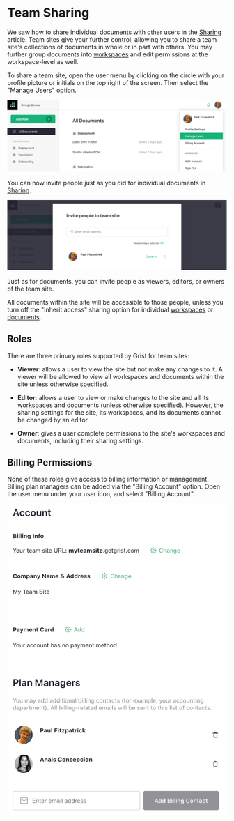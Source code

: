 Team Sharing
=========

We saw how to share individual documents with other users in the
[Sharing](sharing.md) article.  Team sites give your further control,
allowing you to share a team site's collections of documents in whole or in part
with others. You may further group documents into [workspaces](workspaces.md) and edit permissions at the workspace-level as well.

To share a team site, open the user menu by clicking on the circle with your profile picture or initials
on the top right of the screen. Then select the "Manage Users"
option.

![team-sharing-manage-users](images/team-sharing/team-sharing-manage-users.png)

You can now invite people just as you did for individual documents in
[Sharing](sharing.md).

![team-sharing-invite-people](images/team-sharing/team-sharing-invite-people.png)

Just as for documents, you can invite people as viewers, editors, or owners of the
team site.  

All documents within the site will be accessible to those people,
unless you turn off the "Inherit access" sharing option for individual [workspaces](workspaces.md)
or [documents](sharing.md).

Roles
-------------------------------

There are three primary roles supported by Grist for team sites:

- **Viewer**: allows a user to view the site but not make any changes to it.
  A viewer will be allowed to view all workspaces and documents within the site
  unless otherwise specified.

- **Editor**: allows a user to view or make changes to the site and all its workspaces
  and documents (unless otherwise specified).  However, the sharing settings for the
  site, its workspaces, and its documents cannot be changed by an editor.

- **Owner**: gives a user complete permissions to the site's workspaces and documents,
  including their sharing settings.

Billing Permissions
-------------------------------
None of these roles give access to billing information or management.
Billing plan managers can be added via the "Billing Account" option. 
Open the user menu under your user icon, and select "Billing Account".

![Add billing managers](images/billing-page.png)